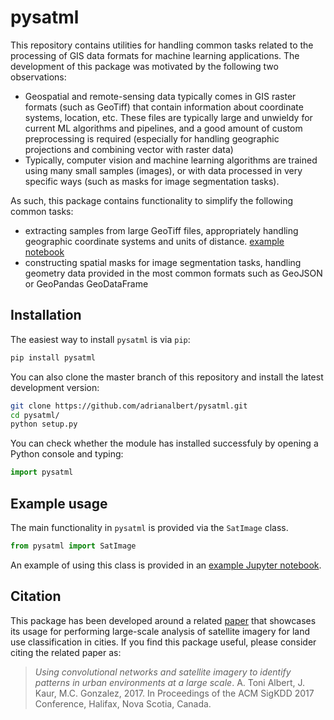 # pysatml

This repository contains utilities for handling common tasks related to the processing of GIS data formats for machine learning applications. The development of this package was motivated by the following two observations:

* Geospatial and remote-sensing data typically comes in GIS raster formats (such as GeoTiff) that contain information about coordinate systems, location, etc. These files are typically large and unwieldy for current ML algorithms and pipelines, and a good amount of custom preprocessing is required (especially for handling geographic projections and combining vector with raster data)
* Typically, computer vision and machine learning algorithms are trained using many small samples (images), or with data processed in very specific ways (such as masks for image segmentation tasks). 

As such, this package contains functionality to simplify the following common tasks:
* extracting samples from large GeoTiff files, appropriately handling geographic coordinate systems and units of distance. [example notebook](examples/SatImage-tutorial-sampling.ipynb)
* constructing spatial masks for image segmentation tasks, handling geometry data provided in the most common formats such as GeoJSON or GeoPandas GeoDataFrame

## Installation

The easiest way to install `pysatml` is via `pip`:

```bash
pip install pysatml
```

You can also clone the master branch of this repository and install the latest development version:

```bash
git clone https://github.com/adrianalbert/pysatml.git
cd pysatml/
python setup.py
```

You can check whether the module has installed successfuly by opening a Python console and typing:
```python
import pysatml
```

## Example usage

The main functionality in `pysatml` is provided via the `SatImage` class.  
```python
from pysatml import SatImage
```

An example of using this class is provided in an [example Jupyter notebook](examples/SatImage-tutorial-sampling.ipynb).

## Citation

This package has been developed around a related [paper](https://arxiv.org/abs/1704.02965) that showcases its usage for performing large-scale analysis of satellite imagery for land use classification in cities. If you find this package useful, please consider citing the related paper as:

> _Using convolutional networks and satellite imagery to identify patterns in urban environments at a large scale_. A. Toni Albert, J. Kaur, M.C. Gonzalez, 2017. In Proceedings of the ACM SigKDD 2017 Conference, Halifax, Nova Scotia, Canada.
